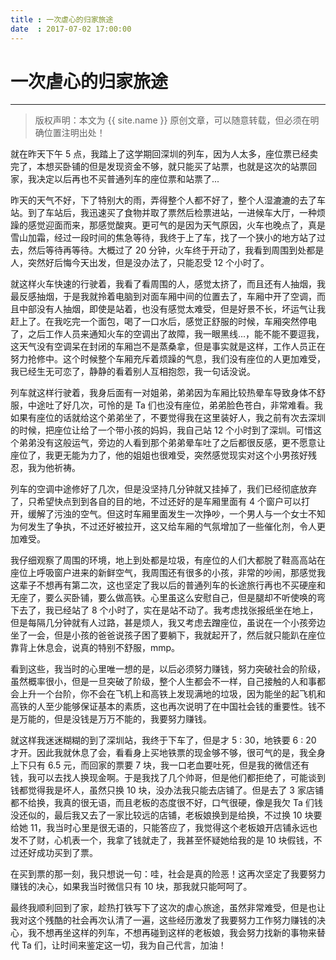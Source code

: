 ```yaml
---
title : 一次虐心的归家旅途 
date  : 2017-07-02 17:00:00
---
```


# 一次虐心的归家旅途
***
> 版权声明：本文为 {{ site.name }} 原创文章，可以随意转载，但必须在明确位置注明出处！ 

就在昨天下午 5 点，我踏上了这学期回深圳的列车，因为人太多，座位票已经卖完了，本想买卧铺的但是发现资金不够，就只能买了站票，也就是这次的站票回家，我决定以后再也不买普通列车的座位票和站票了...

昨天的天气不好，下了特别大的雨，弄得整个人都不好了，整个人湿漉漉的去了车站。到了车站后，我迅速买了食物并取了票然后检票进站，一进候车大厅，一种烦躁的感觉迎面而来，那感觉酸爽。更可气的是因为天气原因，火车也晚点了，真是雪山加霜，经过一段时间的焦急等待，我终于上了车，找了一个狭小的地方站了过去，然后等待再等待。大概过了 20 分钟，火车终于开动了，我看到周围到处都是人，突然好后悔今天出发，但是没办法了，只能忍受 12 个小时了。

就这样火车快速的行驶着，我看了看周围的人，感觉太挤了，而且还有人抽烟，我最反感抽烟，于是我就拎着电脑到对面车厢中间的位置去了，车厢中开了空调，而且中部没有人抽烟，即使是站着，也没有感觉太难受，但是好景不长，坏运气让我赶上了。在我吃完一个面包，喝了一口水后，感觉正舒服的时候，车厢突然停电了，之后工作人员来通知火车的空调出了故障，我一眼黑线...，能不能不要逗我，这天气没有空调呆在封闭的车厢岂不是蒸桑拿，但是事实就是这样，工作人员正在努力抢修中。这个时候整个车厢充斥着烦躁的气息，我们没有座位的人更加难受，我已经生无可恋了，静静的看着别人互相抱怨，我一句话没说。


列车就这样行驶着，我身后面有一对姐弟，弟弟因为车厢比较热晕车导致身体不舒服，中途吐了好几次，可怜的是 Ta 们也没有座位，弟弟脸色苍白，非常难看。我如果有座位的话就给这个弟弟坐了，不要觉得我在这里装好人，我之前有次去深圳的时候，把座位让给了一个带小孩的妈妈，我自己站 12 个小时到了深圳。可惜这个弟弟没有这般运气，旁边的人看到那个弟弟晕车吐了之后都很反感，更不愿意让座位了，我更无能为力了，他的姐姐也很难受，突然感觉现实对这个小男孩好残忍，我为他祈祷。

列车的空调中途修好了几次，但是没坚持几分钟就又挂掉了，我们已经彻底放弃了，只希望快点到到各自的目的地，不过还好的是车厢里面有 4 个窗户可以打开，缓解了污浊的空气。但这时车厢里面发生一次挣吵，一个男人与一个女士不知为何发生了争执，不过还好被拉开，这又给车厢的气氛增加了一些催化剂，令人更加难受。


我仔细观察了周围的环境，地上到处都是垃圾，有座位的人们大都脱了鞋高高站在座位上呼吸窗户进来的新鲜空气，我周围还有很多的小孩，非常的吵闹，那感觉我这辈子不想再有第二次，这也坚定了我以后的普通列车的长途旅行再也不买硬座和无座了，要么买卧铺，要么做高铁。心里虽这么安慰自己，但是腿却不听使唤的弯下去了，我已经站了 8 个小时了，实在是站不动了。我考虑找张报纸坐在地上，但是每隔几分钟就有人过路，甚是烦人，我又考虑去蹭座位，虽说在一个小孩旁边坐了一会，但是小孩的爸爸说孩子困了要躺下，我就起开了，然后就只能趴在座位靠背上休息会，说真的特别不舒服，mmp。

看到这些，我当时的心里唯一想的是，以后必须努力赚钱，努力突破社会的阶级，虽然概率很小，但是一旦突破了阶级，整个人生都会不一样，自己接触的人和事都会上升一个台阶，你不会在飞机上和高铁上发现满地的垃圾，因为能坐的起飞机和高铁的人至少能够保证基本的素质，这也再次说明了在中国社会钱的重要性。钱不是万能的，但是没钱是万万不能的，我要努力赚钱。


就这样我迷迷糊糊的到了深圳站，我终于下车了，但是才 5 : 30，地铁要 6 : 20 才开。因此我就休息了会，看看身上买地铁票的现金够不够，很可气的是，我全身上下只有 6.5 元，而回家的票要 7 块，我一口老血要吐死，但是我的微信还有钱，我可以去找人换现金啊。于是我找了几个帅哥，但是他们都拒绝了，可能谈到钱都觉得我是坏人，虽然只换 10 块，没办法我只能去店铺了。但是去了 3 家店铺都不给换，我真的很无语，而且老板的态度很不好，口气很硬，像是我欠 Ta 们钱没还似的，最后我又去了一家比较远的店铺，老板娘换到是给换，不过换 10 块要给她 11，我当时心里是很无语的，只能答应了，我觉得这个老板娘开店铺永远也发不了财，心机表一个，我拿了钱就走了，我甚至怀疑她给我的是 10 块假钱，不过还好成功买到了票。

在买到票的那一刻，我只想说一句：哇，社会是真的险恶！这再次坚定了我要努力赚钱的决心，如果我当时微信只有 10 块，那我就只能呵呵了。


最终我顺利回到了家，趁热打铁写下了这次的虐心旅途，虽然非常难受，但是也让我对这个残酷的社会再次认清了一遍，这些经历激发了我要努力工作努力赚钱的决心，我不想再坐这样的列车，不想再碰到这样的老板娘，我会努力找新的事物来替代 Ta 们，让时间来鉴定这一切，我为自己代言，加油！
